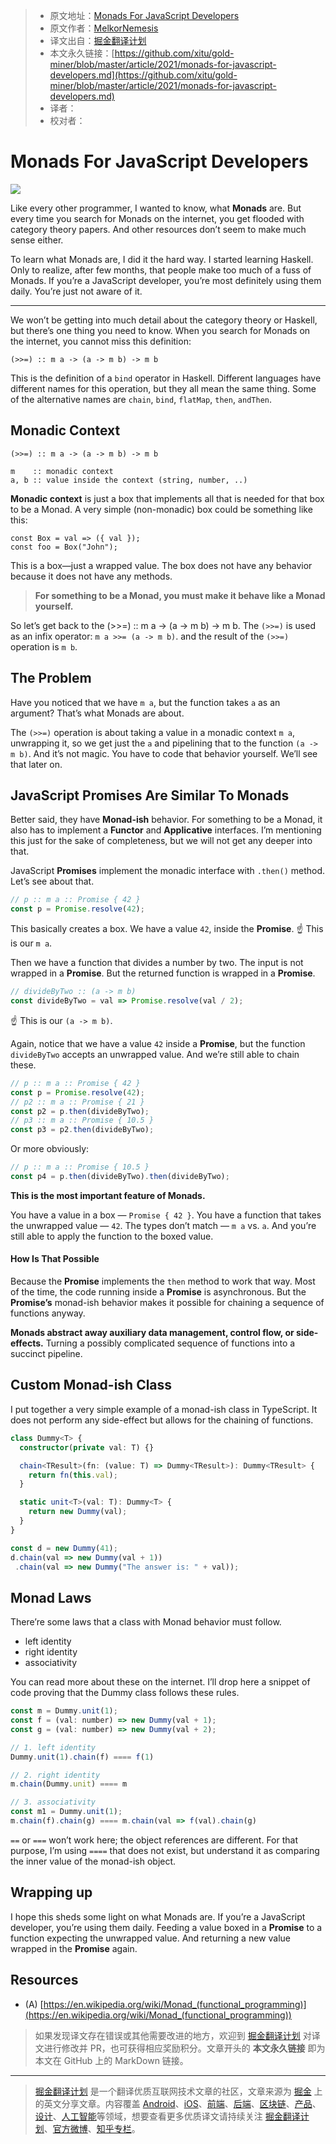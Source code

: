 > * 原文地址：[Monads For JavaScript Developers](https://js.plainenglish.io/monads-for-javascript-developers-af29819823c)
> * 原文作者：[MelkorNemesis](https://medium.com/@melkornemesis)
> * 译文出自：[掘金翻译计划](https://github.com/xitu/gold-miner)
> * 本文永久链接：[https://github.com/xitu/gold-miner/blob/master/article/2021/monads-for-javascript-developers.md](https://github.com/xitu/gold-miner/blob/master/article/2021/monads-for-javascript-developers.md)
> * 译者：
> * 校对者：

# Monads For JavaScript Developers

![](https://cdn-images-1.medium.com/max/5760/1*gA2dHvfpZEylFTBuiLiKxw.jpeg)

Like every other programmer, I wanted to know, what **Monads** are. But every time you search for Monads on the internet, you get flooded with category theory papers. And other resources don’t seem to make much sense either.

To learn what Monads are, I did it the hard way. I started learning Haskell. Only to realize, after few months, that people make too much of a fuss of Monads. If you’re a JavaScript developer, you’re most definitely using them daily. You’re just not aware of it.

---

We won’t be getting into much detail about the category theory or Haskell, but there’s one thing you need to know. When you search for Monads on the internet, you cannot miss this definition:

```
(>>=) :: m a -> (a -> m b) -> m b
```

This is the definition of a `bind` operator in Haskell. Different languages have different names for this operation, but they all mean the same thing. Some of the alternative names are `chain`, `bind`, `flatMap`, `then`, `andThen`.

## Monadic Context

```
(>>=) :: m a -> (a -> m b) -> m b

m    :: monadic context
a, b :: value inside the context (string, number, ..)
```

**Monadic context** is just a box that implements all that is needed for that box to be a Monad. A very simple (non-monadic) box could be something like this:

```
const Box = val => ({ val }); 
const foo = Box("John");
```

This is a box—just a wrapped value. The box does not have any behavior because it does not have any methods.

> **For something to be a Monad, you must make it behave like a Monad yourself.**

So let’s get back to the (>>=) :: m a -> (a -> m b) -> m b. The `(>>=)` is used as an infix operator: `m a >>= (a -> m b)`. and the result of the `(>>=)` operation is `m b`.

## The Problem

Have you noticed that we have `m a`, but the function takes `a` as an argument? That’s what Monads are about.

The `(>>=)` operation is about taking a value in a monadic context `m a`, unwrapping it, so we get just the `a` and pipelining that to the function `(a -> m b)`. And it’s not magic. You have to code that behavior yourself. We’ll see that later on.

## JavaScript Promises Are Similar To Monads

Better said, they have **Monad-ish** behavior. For something to be a Monad, it also has to implement a **Functor** and **Applicative** interfaces. I’m mentioning this just for the sake of completeness, but we will not get any deeper into that.

JavaScript **Promises** implement the monadic interface with `.then()` method. Let’s see about that.

```js
// p :: m a :: Promise { 42 }
const p = Promise.resolve(42);
```

This basically creates a box. We have a value `42`, inside the **Promise**. 
☝️ This is our `m a`.

Then we have a function that divides a number by two. The input is not wrapped in a **Promise**. But the returned function is wrapped in a **Promise**.

```js
// divideByTwo :: (a -> m b)
const divideByTwo = val => Promise.resolve(val / 2);
```

☝️ This is our `(a -> m b)`.

Again, notice that we have a value `42` inside a **Promise**, but the function `divideByTwo` accepts an unwrapped value. And we’re still able to chain these.

```js
// p :: m a :: Promise { 42 }
const p = Promise.resolve(42);
// p2 :: m a :: Promise { 21 }
const p2 = p.then(divideByTwo);
// p3 :: m a :: Promise { 10.5 }
const p3 = p2.then(divideByTwo);
```

Or more obviously:

```js
// p :: m a :: Promise { 10.5 }
const p4 = p.then(divideByTwo).then(divideByTwo);
```

**This is the most important feature of Monads.**

You have a value in a box — `Promise { 42 }`. You have a function that takes the unwrapped value — `42`. The types don’t match — `m a` vs. `a`. And you’re still able to apply the function to the boxed value.

#### How Is That Possible

Because the **Promise** implements the `then` method to work that way. Most of the time, the code running inside a **Promise** is asynchronous. But the **Promise’s** monad-ish behavior makes it possible for chaining a sequence of functions anyway.

**Monads abstract away auxiliary data management, control flow, or side-effects.** Turning a possibly complicated sequence of functions into a succinct pipeline.

## Custom Monad-ish Class

I put together a very simple example of a monad-ish class in TypeScript. It does not perform any side-effect but allows for the chaining of functions.

```ts
class Dummy<T> {
  constructor(private val: T) {}

  chain<TResult>(fn: (value: T) => Dummy<TResult>): Dummy<TResult> {
    return fn(this.val);
  }

  static unit<T>(val: T): Dummy<T> {
    return new Dummy(val);
  }
}

const d = new Dummy(41);
d.chain(val => new Dummy(val + 1))
 .chain(val => new Dummy("The answer is: " + val));
```

## Monad Laws

There’re some laws that a class with Monad behavior must follow.

* left identity
* right identity
* associativity

You can read more about these on the internet. I’ll drop here a snippet of code proving that the Dummy class follows these rules.

```js
const m = Dummy.unit(1);
const f = (val: number) => new Dummy(val + 1);
const g = (val: number) => new Dummy(val + 2);

// 1. left identity
Dummy.unit(1).chain(f) ==== f(1)

// 2. right identity
m.chain(Dummy.unit) ==== m

// 3. associativity
const m1 = Dummy.unit(1);
m.chain(f).chain(g) ==== m.chain(val => f(val).chain(g)
```

`==` or `===` won’t work here; the object references are different. For that purpose, I’m using `====` that does not exist, but understand it as comparing the inner value of the monad-ish object.

## Wrapping up

I hope this sheds some light on what Monads are. If you’re a JavaScript developer, you’re using them daily. Feeding a value boxed in a **Promise** to a function expecting the unwrapped value. And returning a new value wrapped in the **Promise** again.

## Resources

* (A) [https://en.wikipedia.org/wiki/Monad_(functional_programming)](https://en.wikipedia.org/wiki/Monad_(functional_programming))

> 如果发现译文存在错误或其他需要改进的地方，欢迎到 [掘金翻译计划](https://github.com/xitu/gold-miner) 对译文进行修改并 PR，也可获得相应奖励积分。文章开头的 **本文永久链接** 即为本文在 GitHub 上的 MarkDown 链接。

---

> [掘金翻译计划](https://github.com/xitu/gold-miner) 是一个翻译优质互联网技术文章的社区，文章来源为 [掘金](https://juejin.im) 上的英文分享文章。内容覆盖 [Android](https://github.com/xitu/gold-miner#android)、[iOS](https://github.com/xitu/gold-miner#ios)、[前端](https://github.com/xitu/gold-miner#前端)、[后端](https://github.com/xitu/gold-miner#后端)、[区块链](https://github.com/xitu/gold-miner#区块链)、[产品](https://github.com/xitu/gold-miner#产品)、[设计](https://github.com/xitu/gold-miner#设计)、[人工智能](https://github.com/xitu/gold-miner#人工智能)等领域，想要查看更多优质译文请持续关注 [掘金翻译计划](https://github.com/xitu/gold-miner)、[官方微博](http://weibo.com/juejinfanyi)、[知乎专栏](https://zhuanlan.zhihu.com/juejinfanyi)。
